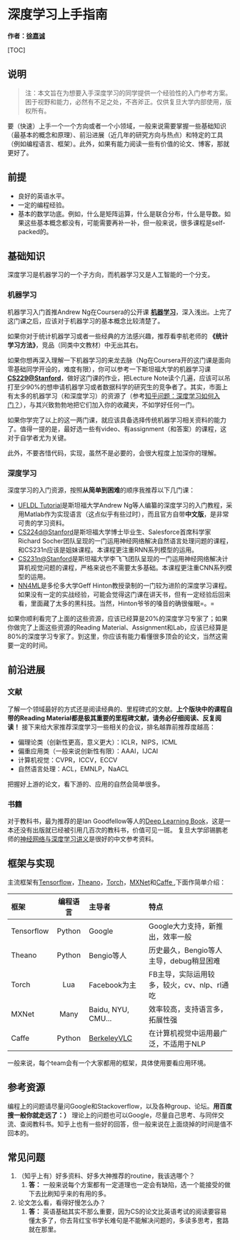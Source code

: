 # 深度学习上手指南

**作者：[徐嘉诚](jcxu13@fudan.edu.cn)**

[TOC]


## 说明

> 注：本文旨在为想要入手深度学习的同学提供一个经验性的入门参考方案。困于视野和能力，必然有不足之处，不吝斧正。仅供复旦大学内部使用，版权所有。

要（快速）上手一个一个方向或者一个小领域，一般来说需要掌握一些基础知识（最基本的概念和原理）、前沿进展（近几年的研究方向与热点）和特定的工具（例如编程语言、框架）。此外，如果有能力阅读一些有价值的论文、博客，那就更好了。

## 前提

- 良好的英语水平。
- 一定的编程经验。
- 基本的数学功底。例如，什么是矩阵运算，什么是联合分布，什么是导数。如果这些基本概念都没有，可能需要再补一补，但一般来说，很多课程是self-packed的。

## 基础知识

深度学习是机器学习的一个子方向，而机器学习又是人工智能的一个分支。

### 机器学习

机器学习入门首推Andrew Ng在Coursera的公开课 **[机器学习](https://www.coursera.org/learn/machine-learning)**，深入浅出。上完了这门课之后，应该对于机器学习的基本概念比较清楚了。

如果你对于统计机器学习或者一些经典的方法感兴趣，推荐看李航老师的 **《统计学习方法》**，竞品（同类中文教材）中无出其右。

如果你想再深入理解一下机器学习的来龙去脉（Ng在Coursera开的这门课是面向零基础同学开设的，难度有限），你可以参考一下斯坦福大学的机器学习课 **[CS229@Stanford](http://cs229.stanford.edu/)**，做好这门课的作业，把Lecture Note读个几遍，应该可以吊打至少90%的想申请机器学习或者数据科学的研究生的竞争者了。其实，市面上有太多的机器学习（和深度学习）的资源了（参考[知乎问题：深度学习如何入门？](https://www.zhihu.com/question/26006703)），与其兴致勃勃地把它们加入你的收藏夹，不如学好任何一门。

如果你学完了以上的这一两门课，就应该具备选择传统机器学习相关资料的能力了。值得一提的是，最好选一些有video、有assignment（和答案）的课程，这对于自学者尤为关键。

此外，不要吝惜代码，实现，虽然不是必要的，会很大程度上加深你的理解。

### 深度学习

深度学习的入门资源，按照**从简单到困难**的顺序我推荐以下几门课：

-  [UFLDL Tutorial](http://ufldl.stanford.edu/tutorial/)是斯坦福大学Andrew Ng等人编纂的深度学习的入门教程，采用Matlab作为实现语言（这点似乎有些过时），而且官方自带**中文版**，是非常可贵的学习资料。
-  [CS224d@Stanford](http://cs224d.stanford.edu/)是斯坦福大学博士毕业生、Salesforce首席科学家Richard Socher团队呈现的一门运用神经网络解决自然语言处理问题的课程，和CS231n应该是姐妹课程。本课程更注重RNN系列模型的运用。
-  [CS231n@Stanford](http://cs231n.github.io/)是斯坦福大学李飞飞团队呈现的一门运用神经网络解决计算机视觉问题的课程，严格来说也不需要太多基础。本课程更注重CNN系列模型的运用。
-  [NN4ML](https://www.coursera.org/learn/neural-networks)是多伦多大学Geff Hinton教授录制的一门较为进阶的深度学习课程。如果没有一定的实战经验，可能会觉得这门课在讲天书，但有一定经验后回来看，里面藏了太多的黑科技。当然，Hinton爷爷的嗓音的确很催眠=。=

如果你顺利看完了上面的这些资源，应该已经算是20%的深度学习专家了；如果你做完了上面这些资源的Reading Material、Assignment和Lab，应该已经算是80%的深度学习专家了。到这里，你应该有能力看懂很多顶会的论文，当然这需要一定的时间。

## 前沿进展

### 文献

了解一个领域最好的方式还是阅读经典的、里程碑式的文献。**上个版块中的课程自带的Reading Material都是极其重要的里程碑文献，请务必仔细阅读、反复阅读！**
接下来给大家推荐深度学习一些相关的会议，排名越靠前推荐度越高：

- 偏理论类（创新性更高，意义更大）：ICLR，NIPS，ICML
- 偏重应用类（一般来说创新性有限）：AAAI，IJCAI
- 计算机视觉：CVPR，ICCV，ECCV
- 自然语言处理：ACL，EMNLP，NaACL

把握好上游的论文，看下游的、应用的自然会简单很多。

### 书籍

对于教科书，最为推荐的是Ian Goodfellow等人的[Deep Learning Book](http://www.deeplearningbook.org/)，这是一本还没有出版就已经被引用几百次的教科书，价值可见一斑。
复旦大学邱锡鹏老师的[神经网络与深度学习讲义](https://nndl.github.io/)是很好的中文参考资料。

## 框架与实现

主流框架有[Tensorflow](https://www.tensorflow.org/)，[Theano](http://deeplearning.net/software/theano/)，[Torch](http://torch.ch/)，[MXNet](http://mxnet.io/)和[Caffe
](http://caffe.berkeleyvision.org/),下面作简单介绍：

| 框架         |  编程语言  | 主导者                                      | 特点                         |
| :--------- | :----: | :--------------------------------------- | :------------------------- |
| Tensorflow | Python | Google                                   | Google大力支持，新推出，效率一般        |
| Theano     | Python | Bengio等人                                 | 历史最久，Bengio等人主导，debug稍显困难  |
| Torch      |  Lua   | Facebook为主                               | FB主导，实际运用较多，较火，cv、nlp、rl通吃 |
| MXNet      |  Many  | Baidu, NYU, CMU...                       | 效率较高，支持语言多，拓展性强            |
| Caffe      | Python | [BerkeleyVLC](http://bvlc.eecs.berkeley.edu/) | 在计算机视觉中运用最广泛，不适用于NLP       |

一般来说，每个team会有一个大家都用的框架，具体使用要看应用环境。


## 参考资源

编程上的问题请尽量问Google和Stackoverflow，以及各种group、论坛。**用百度搜一般你就走远了：）**
理论上的问题也可以Google，尽量自己思考、与同伴交流、查阅教科书。知乎上也有一些好的回答，但一般来说在上面烧掉的时间是值不回本的。

## 常见问题

 1. （知乎上有）好多资料、好多大神推荐的routine，我该选哪个？
     1. **答：** 一般来说每个方案都有一定道理也一定会有缺陷，选一个能接受的做下去比刷知乎来的有用的多。
 2. 论文怎么看，看得好慢怎么办？
     1. **答：** 英语基础其实不那么重要，因为CS的论文比英语考试的阅读要容易懂太多了，你去背红宝书学长难句是不能解决问题的，多读多思考，套路就在那里。
     

